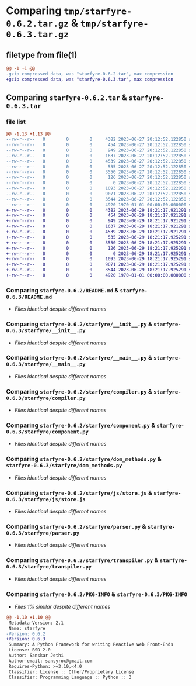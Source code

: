 # Comparing `tmp/starfyre-0.6.2.tar.gz` & `tmp/starfyre-0.6.3.tar.gz`

## filetype from file(1)

```diff
@@ -1 +1 @@
-gzip compressed data, was "starfyre-0.6.2.tar", max compression
+gzip compressed data, was "starfyre-0.6.3.tar", max compression
```

## Comparing `starfyre-0.6.2.tar` & `starfyre-0.6.3.tar`

### file list

```diff
@@ -1,13 +1,13 @@
--rw-r--r--   0        0        0     4382 2023-06-27 20:12:52.122850 starfyre-0.6.2/README.md
--rw-r--r--   0        0        0      454 2023-06-27 20:12:52.122850 starfyre-0.6.2/pyproject.toml
--rw-r--r--   0        0        0      949 2023-06-27 20:12:52.122850 starfyre-0.6.2/starfyre/__init__.py
--rw-r--r--   0        0        0     1637 2023-06-27 20:12:52.122850 starfyre-0.6.2/starfyre/__main__.py
--rw-r--r--   0        0        0     4539 2023-06-27 20:12:52.122850 starfyre-0.6.2/starfyre/compiler.py
--rw-r--r--   0        0        0      535 2023-06-27 20:12:52.122850 starfyre-0.6.2/starfyre/component.py
--rw-r--r--   0        0        0     3550 2023-06-27 20:12:52.122850 starfyre-0.6.2/starfyre/dom_methods.py
--rw-r--r--   0        0        0      126 2023-06-27 20:12:52.122850 starfyre-0.6.2/starfyre/global_components.py
--rw-r--r--   0        0        0        0 2023-06-27 20:12:52.122850 starfyre-0.6.2/starfyre/js/__init__.py
--rw-r--r--   0        0        0     1093 2023-06-27 20:12:52.122850 starfyre-0.6.2/starfyre/js/store.js
--rw-r--r--   0        0        0     9071 2023-06-27 20:12:52.122850 starfyre-0.6.2/starfyre/parser.py
--rw-r--r--   0        0        0     3544 2023-06-27 20:12:52.122850 starfyre-0.6.2/starfyre/transpiler.py
--rw-r--r--   0        0        0     4920 1970-01-01 00:00:00.000000 starfyre-0.6.2/PKG-INFO
+-rw-r--r--   0        0        0     4382 2023-06-29 18:21:17.921291 starfyre-0.6.3/README.md
+-rw-r--r--   0        0        0      454 2023-06-29 18:21:17.921291 starfyre-0.6.3/pyproject.toml
+-rw-r--r--   0        0        0      949 2023-06-29 18:21:17.921291 starfyre-0.6.3/starfyre/__init__.py
+-rw-r--r--   0        0        0     1637 2023-06-29 18:21:17.921291 starfyre-0.6.3/starfyre/__main__.py
+-rw-r--r--   0        0        0     4539 2023-06-29 18:21:17.921291 starfyre-0.6.3/starfyre/compiler.py
+-rw-r--r--   0        0        0      535 2023-06-29 18:21:17.925291 starfyre-0.6.3/starfyre/component.py
+-rw-r--r--   0        0        0     3550 2023-06-29 18:21:17.925291 starfyre-0.6.3/starfyre/dom_methods.py
+-rw-r--r--   0        0        0      126 2023-06-29 18:21:17.925291 starfyre-0.6.3/starfyre/global_components.py
+-rw-r--r--   0        0        0        0 2023-06-29 18:21:17.925291 starfyre-0.6.3/starfyre/js/__init__.py
+-rw-r--r--   0        0        0     1093 2023-06-29 18:21:17.925291 starfyre-0.6.3/starfyre/js/store.js
+-rw-r--r--   0        0        0     9071 2023-06-29 18:21:17.925291 starfyre-0.6.3/starfyre/parser.py
+-rw-r--r--   0        0        0     3544 2023-06-29 18:21:17.925291 starfyre-0.6.3/starfyre/transpiler.py
+-rw-r--r--   0        0        0     4920 1970-01-01 00:00:00.000000 starfyre-0.6.3/PKG-INFO
```

### Comparing `starfyre-0.6.2/README.md` & `starfyre-0.6.3/README.md`

 * *Files identical despite different names*

### Comparing `starfyre-0.6.2/starfyre/__init__.py` & `starfyre-0.6.3/starfyre/__init__.py`

 * *Files identical despite different names*

### Comparing `starfyre-0.6.2/starfyre/__main__.py` & `starfyre-0.6.3/starfyre/__main__.py`

 * *Files identical despite different names*

### Comparing `starfyre-0.6.2/starfyre/compiler.py` & `starfyre-0.6.3/starfyre/compiler.py`

 * *Files identical despite different names*

### Comparing `starfyre-0.6.2/starfyre/component.py` & `starfyre-0.6.3/starfyre/component.py`

 * *Files identical despite different names*

### Comparing `starfyre-0.6.2/starfyre/dom_methods.py` & `starfyre-0.6.3/starfyre/dom_methods.py`

 * *Files identical despite different names*

### Comparing `starfyre-0.6.2/starfyre/js/store.js` & `starfyre-0.6.3/starfyre/js/store.js`

 * *Files identical despite different names*

### Comparing `starfyre-0.6.2/starfyre/parser.py` & `starfyre-0.6.3/starfyre/parser.py`

 * *Files identical despite different names*

### Comparing `starfyre-0.6.2/starfyre/transpiler.py` & `starfyre-0.6.3/starfyre/transpiler.py`

 * *Files identical despite different names*

### Comparing `starfyre-0.6.2/PKG-INFO` & `starfyre-0.6.3/PKG-INFO`

 * *Files 1% similar despite different names*

```diff
@@ -1,10 +1,10 @@
 Metadata-Version: 2.1
 Name: starfyre
-Version: 0.6.2
+Version: 0.6.3
 Summary: A Python Framework for writing Reactive web Front-Ends
 License: BSD 2.0
 Author: Sanskar Jethi
 Author-email: sansyrox@gmail.com
 Requires-Python: >=3.10,<4.0
 Classifier: License :: Other/Proprietary License
 Classifier: Programming Language :: Python :: 3
```

